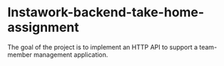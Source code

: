 # Instawork-backend-take-home-assignment
The goal of the project is to implement an HTTP API to support a team-member management application. 
